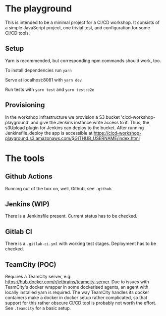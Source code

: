 # The playground
This is intended to be a minimal project for a CI/CD workshop.
It consists of a simple JavaScript project, one trivial test, and configuration for some CI/CD tools.

## Setup
Yarn is recommended, but corresponding npm commands should work, too.

To install dependencies run `yarn`

Serve at localhost:8081 with `yarn dev`

Run tests with `yarn test` and `yarn test:e2e`

## Provisioning
In the workshop infrastructure we provision a S3 bucket 'cicd-workshop-playground' 
and give the Jenkins instance write access to it. 
Thus, the s3Upload plugin for Jenkins can deploy to the bucket.
After running Jenkinsfile_deploy the app is accessible at 
https://cicd-workshop-playground.s3.amazonaws.com/$GITHUB_USERNAME/index.html

# The tools
## Github Actions
Running out of the box on, well, Github, see `.github`.
## Jenkins (WIP)
There is a Jenkinsfile present. 
Current status has to be checked.
## Gitlab CI
There is a `.gitlab-ci.yml` with working test stages. Deployment has to be checked.
## TeamCity (POC)
Requires a TeamCity server, e.g. https://hub.docker.com/r/jetbrains/teamcity-server.
Due to issues with TeamCity's docker wrapper in some dockerised agents, an agent with locally installed yarn is required. 
The way TeamCity handles its docker containers make a docker in docker setup rather complicated, 
so that support for this rather obscure CI/CD tool is probably not worth the effort.
See `.teamcity` for a basic setup.
